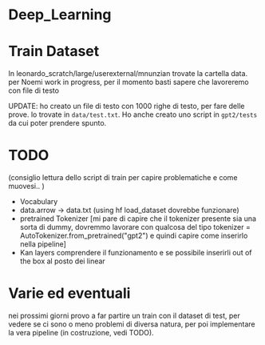 # Deep_Learning

# Train Dataset
In leonardo_scratch/large/userexternal/mnunzian trovate la cartella data.
per Noemi work in progress, per il momento basti sapere che lavoreremo con file di testo

UPDATE: ho creato un file di testo con 1000 righe di testo, per fare delle prove. lo trovate in `data/test.txt`. Ho anche creato uno script
in `gpt2/tests` da cui poter prendere spunto.

# TODO
(consiglio lettura dello script di train per capire problematiche e come muovesi.. )

- Vocabulary
- data.arrow -> data.txt (using hf load_dataset dovrebbe funzionare)
- pretrained Tokenizer  [mi pare di capire che il tokenizer presente sia una sorta di dummy, dovremmo lavorare con 
qualcosa del tipo tokenizer = AutoTokenizer.from_pretrained("gpt2") e quindi capire come inserirlo nella pipeline]
- Kan layers comprendere il funzionamento e se possibile inserirli out of the box al posto dei linear

# Varie ed eventuali
nei prossimi giorni provo a far partire un train con il dataset di test, per vedere se ci sono o meno problemi di diversa natura, per poi 
implementare la vera pipeline (in costruzione, vedi TODO).